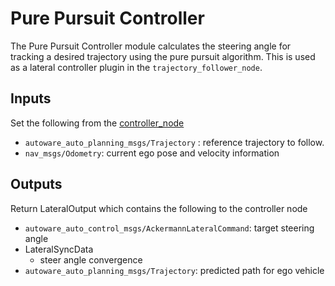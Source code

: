 # Pure Pursuit Controller

The Pure Pursuit Controller module calculates the steering angle for tracking a desired trajectory using the pure pursuit algorithm. This is used as a lateral controller plugin in the `trajectory_follower_node`.


## Inputs

Set the following from the [controller_node](../trajectory_follower_node/README.md)

- `autoware_auto_planning_msgs/Trajectory` : reference trajectory to follow.
- `nav_msgs/Odometry`: current ego pose and velocity information

## Outputs

Return LateralOutput which contains the following to the controller node

- `autoware_auto_control_msgs/AckermannLateralCommand`: target steering angle
- LateralSyncData
  - steer angle convergence
- `autoware_auto_planning_msgs/Trajectory`: predicted path for ego vehicle
